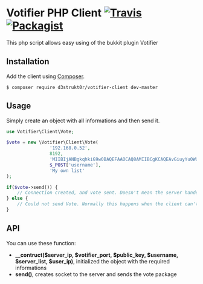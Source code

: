 Votifier PHP Client [![Travis](https://img.shields.io/travis/D3strukt0r/Votifier-PHP-Client.svg)](https://travis-ci.org/D3strukt0r/Votifier-PHP-Client) [![Packagist](https://img.shields.io/packagist/dt/D3strukt0r/Votifier-PHP-Client.svg)](https://packagist.org/packages/d3strukt0r/votifier-client)
=================
This php script allows easy using of the bukkit plugin Votifier

## Installation

Add the client using [Composer](http://getcomposer.org/).
```
$ composer require d3strukt0r/votifier-client dev-master
```

## Usage

Simply create an object with all informations and then send it.
```php
use Votifier\Client\Vote;

$vote = new \Votifier\Client\Vote(
                '192.168.0.52',
                8192,
                'MIIBIjANBgkqhkiG9w0BAQEFAAOCAQ8AMIIBCgKCAQEAvGiuyYu0WU2Jp5pEsZb32b5JnBzFQDh8ihzdoK0gQCQLFZ7SRE9kCq5jOmpUdnXX9Zvdx0S3a8/iVI2N2cldERtD55Um90OTlzhXBrW4gCl0MlBZLkOW4pzXPOJ8a3UwGwSzBtlwwb+0dl4Vmy8xon3YbZeHC3mUKjbxo/x3RPys4S1psxKXldU4jRFx55ifBnhc8zyfykCt3CXUAPMTAK+nNdIXJQ6ZOQFJPQ1tP6mUHb/8AAI+IoMMKsXPTAU1+ZP6wvxy3dQcBHU0vw44NwckcY7AKSsuxqBIcbLaadbjNZfS1Ts1OWmk5bN0RKj/sC2LHmcIVzHXMwVBH5ynbwIDAQAB',
                $_POST['username'],
                'My own list'
);

if($vote->send()) {
    // Connection created, and vote sent. Doesn't mean the server handeled it correctly, but the client did.
} else {
    // Could not send Vote. Normally this happens when the client can't create a connection.
}
```

## API

You can use these function:
  * **__contruct($server_ip, $votifier_port, $public_key, $username, $server_list, $user_ip)**, initialized the object with the required informations
  * **send()**, creates socket to the server and sends the vote package
